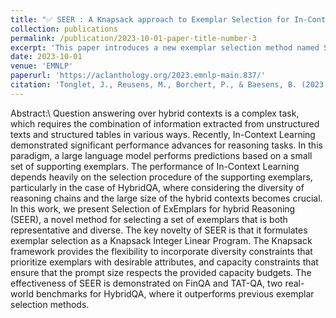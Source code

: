 ```yaml
---
title: "✅ SEER : A Knapsack approach to Exemplar Selection for In-Context HybridQA"
collection: publications
permalink: /publication/2023-10-01-paper-title-number-3
excerpt: 'This paper introduces a new exemplar selection method named SEER for in-context hybridQA.'
date: 2023-10-01
venue: 'EMNLP'
paperurl: 'https://aclanthology.org/2023.emnlp-main.837/'
citation: 'Tonglet, J., Reusens, M., Borchert, P., & Baesens, B. (2023, December). SEER: A Knapsack approach to Exemplar Selection for In-Context HybridQA. In Proceedings of the 2023 Conference on Empirical Methods in Natural Language Processing (pp. 13569-13583).'
---
```

Abstract:\\
Question answering over hybrid contexts is a complex task, which requires the combination of information extracted from unstructured texts and structured tables in various ways. Recently, In-Context Learning demonstrated significant performance advances for reasoning tasks. In this paradigm, a large language model performs predictions based on a small set of supporting exemplars. The performance of In-Context Learning depends heavily on the selection procedure of the supporting exemplars, particularly in the case of HybridQA, where considering the diversity of reasoning chains and the large size of the hybrid contexts becomes crucial. In this work, we present Selection of ExEmplars for hybrid Reasoning (SEER), a novel method for selecting a set of exemplars that is both representative and diverse. The key novelty of SEER is that it formulates exemplar selection as a Knapsack Integer Linear Program. The Knapsack framework provides the flexibility to incorporate diversity constraints that prioritize exemplars with desirable attributes, and capacity constraints that ensure that the prompt size respects the provided capacity budgets. The effectiveness of SEER is demonstrated on FinQA and TAT-QA, two real-world benchmarks for HybridQA, where it outperforms previous exemplar selection methods.
